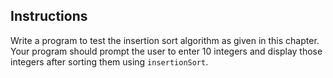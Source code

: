 ## Instructions ##
Write a program to test the insertion sort algorithm as given in this chapter. Your program should prompt the user to enter 10 integers and display those integers after sorting them using `insertionSort`. 

